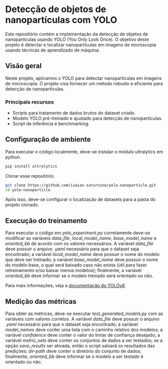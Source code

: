 # Detecção de objetos de nanopartículas com YOLO

Este repositório contém a implementação da detecção de objetos de nanopartículas usando YOLO (You Only Look Once). O objetivo deste projeto é detectar e localizar nanopartículas em imagens de microscopia usando técnicas de aprendizado de máquina.

## Visão geral

Neste projeto, aplicamos o YOLO para detectar nanopartículas em imagens de microscopia. O projeto visa fornecer um método robusto e eficiente para detecção de nanopartículas.

### Principais recursos

- Scripts para tratamento de dados brutos do dataset criado.
- Modelo YOLO pré-treinado e ajustado para detecção de nanopartículas.
- Script de inferência e benchmarking.

## Configuração de ambiente

Para executar o código localmente, deve-se instalar o módulo ultralytics em python.

```bash
pip install ultralytics
```

Clonar esse repositório.

```bash
git clone https://github.com/izaias-saturnino/yolo-nanoparticle.git
cd yolo-nanoparticle
```

Após isso, deve-se configurar o localização de datasets para a pasta do projeto clonado.

## Execução do treinamento

Para executar o código em *yolo_experiment.py* corretamente deve-se modificar as variáveis *data_file*, *local_model_name*, *base_model_name* e *oriented_bb* de acordo com os valores necessários. A variável *data_file* deve possuir o arquivo *.yaml* necessário para que o dataset seja encontrado; a variável *local_model_name* deve possuir o nome do modelo que deve ser treinado; a variável *base_model_name* deve possuir o nome do modelo base, o qual será baixado caso não exista (útil para fazer retreinamento e/ou baixar menos modelos); finalmente, a variável *oriented_bb* deve informar se o modelo treinado será orientado ou não.

Para mais informações, veja a [documentação do YOLOv8](https://docs.ultralytics.com/pt/models/yolov8/).

## Medição das métricas

Para obter as métricas, deve-se executar *test_generated_models.py* com as variáveis com valores corretos. A variável *data_file* deve possuir o arquivo *.yaml* necessário para que o dataset seja encontrado; a variável *model_names* deve conter uma lista com o caminho relativo dos modelos; a variável *confidence* deve conter o valor do limiar de confiança desejado; a variável *metric_sets* deve conter os conjuntos de dados a ser testados; se a opção *save_results* ser ativada, então o script salvará os resultados das predições; *dir-path* deve conter o diretório do conjunto de dados; finalmente, *oriented_bb* deve informar se o modelo a ser testado é orientado ou não.